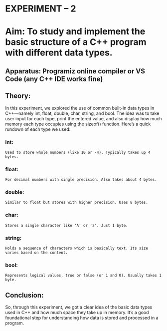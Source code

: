 # EXPERIMENT – 2
# Aim: To study and implement the basic structure of a C++ program with different data types.

## Apparatus: Programiz online compiler or VS Code (any C++ IDE works fine)

## Theory:
In this experiment, we explored the use of common built-in data types in C++—namely int, float, double, char, string, and bool. The idea was to take user input for each type, print the entered value, and also display how much memory each type occupies using the sizeof() function.
Here’s a quick rundown of each type we used:

### int: 
    Used to store whole numbers (like 10 or -4). Typically takes up 4 bytes.
### float:
    For decimal numbers with single precision. Also takes about 4 bytes.
### double:
    Similar to float but stores with higher precision. Uses 8 bytes.
### char:
    Stores a single character like 'A' or 'z'. Just 1 byte.
### string:
    Holds a sequence of characters which is basically text. Its size varies based on the content.
### bool:
    Represents logical values, true or false (or 1 and 0). Usually takes 1 byte.

## Conclusion:
So, through this experiment, we got a clear idea of the basic data types used in C++ and how much space they take up in memory. It’s a good foundational step for understanding how data is stored and processed in a program.
